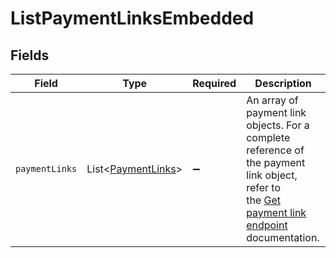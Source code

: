 # ListPaymentLinksEmbedded


## Fields

| Field                                                                                                                                                            | Type                                                                                                                                                             | Required                                                                                                                                                         | Description                                                                                                                                                      |
| ---------------------------------------------------------------------------------------------------------------------------------------------------------------- | ---------------------------------------------------------------------------------------------------------------------------------------------------------------- | ---------------------------------------------------------------------------------------------------------------------------------------------------------------- | ---------------------------------------------------------------------------------------------------------------------------------------------------------------- |
| `paymentLinks`                                                                                                                                                   | List\<[PaymentLinks](../../models/operations/PaymentLinks.md)>                                                                                                   | :heavy_minus_sign:                                                                                                                                               | An array of payment link objects. For a complete reference of the payment link object, refer to<br/>the [Get payment link endpoint](get-payment-link) documentation. |